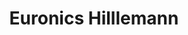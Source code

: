 ---
title: "Euronics Hilllemann"
url: /korbach/euronics-hilllemann-klosterstrasse/
shop: Elektronik
---